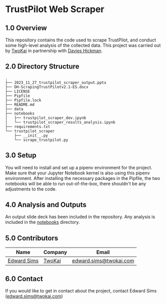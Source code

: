 # TrustPilot Web Scraper 

## 1.0 Overview
This repository contains the code used to scrape TrustPilot, and conduct some high-level analysis of the collected data. This project was carried out by [TwoKai](https://twokai.com/) in partnership with [Davies Hickman](https://davieshickman.com/).

## 2.0 Directory Structure
```
.
├── 2023_11_27_trustpilot_scraper_output.pptx
├── DH-ScrapingTrustPilotv2.1-ES.docx
├── LICENSE
├── Pipfile
├── Pipfile.lock
├── README.md
├── data
├── notebooks
│   ├── trustpilot_scraper_dev.ipynb
│   └── trustpilot_scraper_results_analysis.ipynb
├── requirements.txt
└── trustpilot_scraper
    ├── __init__.py
    └── scrape_trustpilot.py
```

## 3.0 Setup
You will need to install and set up a pipenv environment for the project. Make sure that your Jupyter Notebook kernel is also using this pipenv environment. After installing the necessary packages in the Pipfile, the two notebooks will be able to run out-of-the-box, there shouldn't be any adjustments to the code.

## 4.0 Analysis and Outputs
An output slide deck has been included in the repository. Any analysis is included in the [notebooks](https://github.com/TheNerdyCat/davies-hickman-trustpilot-scraper/blob/main/notebooks/trustpilot_scraper_results_analysis.ipynb) directory.

## 5.0 Contributors
|Name                                          | Company | Email                         | 
|----------------------------------------------|---------|-------------------------------|
|[Edward Sims](https://github.com/TheNerdyCat) | [TwoKai](https://twokai.com/)  | edward.sims@twokai.com        |

## 6.0 Contact
If you would like to get in contact about the project, contact Edward Sims (edward.sims@twokai.com)

